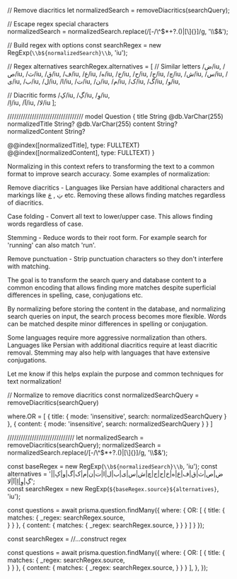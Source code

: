 // Remove diacritics
let normalizedSearch = removeDiacritics(searchQuery);

// Escape regex special characters  
normalizedSearch = normalizedSearch.replace(/[-\/\\^$*+?.()|[\]{}]/g, '\\$&');

// Build regex with options
const searchRegex = new RegExp(`\\b${normalizedSearch}\\b`, 'iu');

// Regex alternatives
searchRegex.alternatives = [
  // Similar letters
  /ض/iu, /ص/iu, /ث/iu, /ق/iu, /ف/iu,
  /ع/iu, /ه/iu, /خ/iu, /ح/iu, /ج/iu,
  /چ/iu, /ش/iu, /س/iu, /ی/iu, /ب/iu,
  /ل/iu, /ا/iu, /ت/iu, /ن/iu, /م/iu,
  /ک/iu, /گ/iu, /و/iu,

  // Diacritic forms
  /کِ/iu, /گِ/iu, /وِ/iu,  
  /اِ/iu, /آ/iu, /لا/iu
];

//////////////////////////////////
model Question {
  title      String  @db.VarChar(255)
  normalizedTitle String? @db.VarChar(255)
  content    String?
  normalizedContent String?

  @@index([normalizedTitle], type: FULLTEXT)
  @@index([normalizedContent], type: FULLTEXT)
}

Normalizing in this context refers to transforming the text to a common format to improve search accuracy. Some examples of normalization:

Remove diacritics - Languages like Persian have additional characters and markings like تِ , چَ etc. Removing these allows finding matches regardless of diacritics.

Case folding - Convert all text to lower/upper case. This allows finding words regardless of case.

Stemming - Reduce words to their root form. For example search for 'running' can also match 'run'.

Remove punctuation - Strip punctuation characters so they don't interfere with matching.

The goal is to transform the search query and database content to a common encoding that allows finding more matches despite superficial differences in spelling, case, conjugations etc.

By normalizing before storing the content in the database, and normalizing search queries on input, the search process becomes more flexible. Words can be matched despite minor differences in spelling or conjugation.

Some languages require more aggressive normalization than others. Languages like Persian with additional diacritics require at least diacritic removal. Stemming may also help with languages that have extensive conjugations.

Let me know if this helps explain the purpose and common techniques for text normalization!

// Normalize to remove diacritics
const normalizedSearchQuery = removeDiacritics(searchQuery)

where.OR = [
  {
    title: {
      mode: 'insensitive',
      search: normalizedSearchQuery
    }
  },
  {
    content: {
      mode: 'insensitive',
      search: normalizedSearchQuery
    }
  }
]

//////////////////////////////
let normalizedSearch = removeDiacritics(searchQuery);
normalizedSearch = normalizedSearch.replace(/[-\/\\^$*+?.()|[\]{}]/g, '\\$&');  

const baseRegex = new RegExp(`\\b${normalizedSearch}\\b`, 'iu');
const alternatives = '|ض|ص|ث|ق|ف|ع|ه|خ|ح|ج|چ|ش|س|ی|ب|ل|ا|ت|ن|م|ک|گ|و|کِ|گِ|وِ|اِ|آ|لا';  
const searchRegex = new RegExp(`${baseRegex.source}${alternatives}`, 'iu');

const questions = await prisma.question.findMany({
  where: {
    OR: [
      {
        title: {
          matches: {
            _regex: searchRegex.source,  
          }
        }
      },
      {
        content: {
          matches: {
            _regex: searchRegex.source,
          }
        }
      }
    ]
  }
});

const searchRegex = //...construct regex

const questions = await prisma.question.findMany({
  where: {
    OR: [
      {
        title: {
          matches: {
            _regex: searchRegex.source,  
          }
        }
      },
      {
        content: {
          matches: {
            _regex: searchRegex.source,
          }
        }
      }
    ],
  },
});
